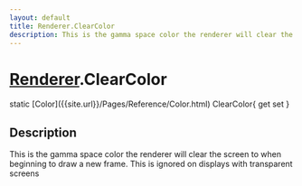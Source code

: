 ```yaml
---
layout: default
title: Renderer.ClearColor
description: This is the gamma space color the renderer will clear the screen to when beginning to draw a new frame. This is ignored on displays with transparent screens
---
```

# [Renderer]({{site.url}}/Pages/Reference/Renderer.html).ClearColor

<div class='signature' markdown='1'>
static [Color]({{site.url}}/Pages/Reference/Color.html) ClearColor{ get set }
</div>

## Description
This is the gamma space color the renderer will clear
the screen to when beginning to draw a new frame. This is ignored
on displays with transparent screens

